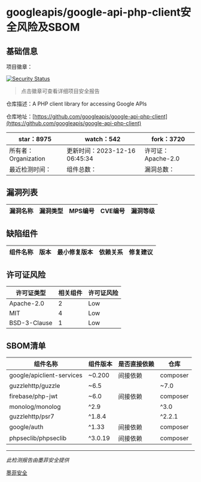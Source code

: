 # googleapis/google-api-php-client安全风险及SBOM

## 基础信息

项目徽章：

[![Security Status](https://www.murphysec.com/platform3/v31/badge/1737183389662273536.svg)](https://www.murphysec.com/console/report/1696952781046112256/1737183389662273536)

> 点击徽章可查看详细项目安全报告

仓库描述：A PHP client library for accessing Google APIs

仓库地址：[https://github.com/googleapis/google-api-php-client](https://github.com/googleapis/google-api-php-client)

| star：8975 | watch：542 | fork：3720 |
| ----------- | -------------- | ------------ |
| 所有者：Organization | 更新时间：2023-12-16 06:45:34 | 许可证：Apache-2.0 |
| 最近检测时间： | 组件总数： | 漏洞总数： |




## 漏洞列表

| 漏洞名称 | 漏洞类型 | MPS编号 | CVE编号 | 漏洞等级 |
| ------- | ------ | ------- | ------ | ----- |





## 缺陷组件

| 组件名称 | 版本 | 最小修复版本 | 依赖关系 | 修复建议 |
| -------- | ---- | ------------ | -------- | -------- |





## 许可证风险

| 许可证类型 | 相关组件 | 许可证风险 |
| ---------- | -------- | ---------- |
|Apache-2.0|2|Low|
|MIT|4|Low|
|BSD-3-Clause|1|Low|




## SBOM清单

| 组件名称 | 组件版本 | 是否直接依赖 | 仓库 |
| -------- | -------- | ------------ | ---- |
|google/apiclient-services|~0.200|间接依赖|composer|
|guzzlehttp/guzzle|~6.5||~7.0|间接依赖|composer|
|firebase/php-jwt|~6.0|间接依赖|composer|
|monolog/monolog|^2.9||^3.0|间接依赖|composer|
|guzzlehttp/psr7|^1.8.4||^2.2.1|间接依赖|composer|
|google/auth|^1.33|间接依赖|composer|
|phpseclib/phpseclib|^3.0.19|间接依赖|composer|


------

*此检测报告由墨菲安全提供*

[墨菲安全](www.murphysec.com)